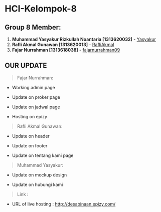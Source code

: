 # HCI-Kelompok-8
## Group 8 Member:
1. **Muhammad Yasyakur Rizkullah Noantaria [1313620032]** - [Yasyakur](https://github.com/Yasyakur)
2. **Rafli Akmal Gunawan [1313620013]** - [RafliAkmal](https://github.com/RafliAkmal)
3. **Fajar Nurrahman [1313618038]** - [fajarnurrahman09](https://github.com/fajarnurrahman09)

## OUR UPDATE
> Fajar Nurrahman:
- Working admin page

- Update on proker page

- Update on jadwal page

- Hosting on epizy 


> Rafli Akmal Gunawan:
- Update on header

- Update on footer

- Update on tentang kami page

> Muhammad Yasyakur:
- Update on mockup design

- Update on hubungi kami

> Link : 
- URL of live hosting : http://desabinaan.epizy.com/



